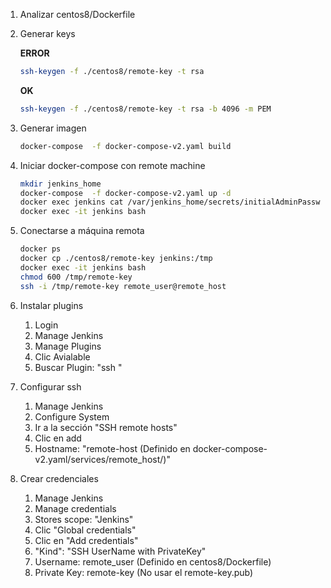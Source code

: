 1. Analizar centos8/Dockerfile

1. Generar keys

    **ERROR**
    ```bash 
    ssh-keygen -f ./centos8/remote-key -t rsa
    ```

    **OK**
    ```bash
    ssh-keygen -f ./centos8/remote-key -t rsa -b 4096 -m PEM
    ```

1. Generar imagen
    ```bash
    docker-compose  -f docker-compose-v2.yaml build
    ```

1. Iniciar docker-compose con remote machine
    ```bash
    mkdir jenkins_home
    docker-compose  -f docker-compose-v2.yaml up -d
    docker exec jenkins cat /var/jenkins_home/secrets/initialAdminPassword
    docker exec -it jenkins bash
    ```
1. Conectarse a máquina remota
    ```bash
    docker ps
    docker cp ./centos8/remote-key jenkins:/tmp
    docker exec -it jenkins bash
    chmod 600 /tmp/remote-key
    ssh -i /tmp/remote-key remote_user@remote_host
    ```

1. Instalar plugins
    1. Login
    1. Manage Jenkins
    1. Manage Plugins
    1. Clic Avialable
    1. Buscar Plugin: "ssh "


1. Configurar ssh
    1. Manage Jenkins
    1. Configure System
    1. Ir a la sección "SSH remote hosts"
    1. Clic en add
    1. Hostname: "remote-host (Definido en docker-compose-v2.yaml/services/remote_host/)" 

1. Crear credenciales
    1. Manage Jenkins
    1. Manage credentials
    1. Stores scope: "Jenkins"
    1. Clic "Global credentials"
    1. Clic en "Add credentials"
    1. "Kind": "SSH UserName with PrivateKey"
    1. Username: remote_user (Definido en centos8/Dockerfile)
    1. Private Key: remote-key (No usar el remote-key.pub)